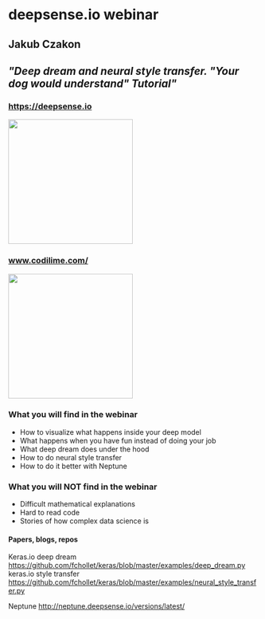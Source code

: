 # deepsense.io webinar 

## Jakub Czakon
## *"Deep dream and neural style transfer. "Your dog would understand" Tutorial"*

### https://deepsense.io 

<img src="https://deepsense.io/wp-content/uploads/2016/11/ds.io-logo-big.png" width="250"> 

### www.codilime.com/
<img src="https://www.codilime.com/wp-content/uploads/2016/03/codilime-color-logo-white-background-300-jpg.jpg" width="250">

### What you will find in the webinar

- How to visualize what happens inside your deep model
- What happens when you have fun instead of doing your job
- What deep dream does under the hood
- How to do neural style transfer
- How to do it better with Neptune

### What you will NOT find in the webinar

- Difficult mathematical explanations
- Hard to read code 
- Stories of how complex data science is


#### Papers, blogs, repos

Keras.io deep dream https://github.com/fchollet/keras/blob/master/examples/deep_dream.py
keras.io style transfer https://github.com/fchollet/keras/blob/master/examples/neural_style_transfer.py

Neptune http://neptune.deepsense.io/versions/latest/




